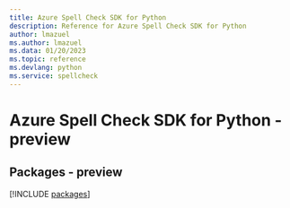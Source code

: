 ```yaml
---
title: Azure Spell Check SDK for Python
description: Reference for Azure Spell Check SDK for Python
author: lmazuel
ms.author: lmazuel
ms.data: 01/20/2023
ms.topic: reference
ms.devlang: python
ms.service: spellcheck
---
```

# Azure Spell Check SDK for Python - preview
## Packages - preview
[!INCLUDE [packages](spell-check-index.md)]